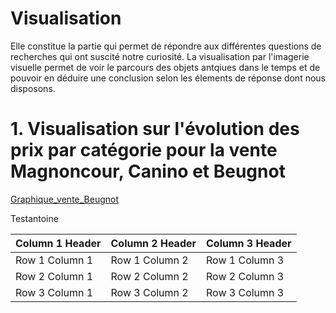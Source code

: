 # Visualisation
Elle constitue la partie qui permet de répondre aux différentes questions de recherches qui ont suscité notre curiosité. La visualisation par l'imagerie visuelle permet de voir le parcours des objets antqiues dans le temps et de pouvoir en déduire une conclusion selon les élements de réponse dont nous disposons.

# 1. Visualisation sur l'évolution des prix par catégorie pour la vente Magnoncour, Canino et Beugnot

[Graphique_vente_Beugnot](https://public.flourish.studio/visualisation/6068274/)
<div class="flourish-embed flourish-chart" data-src="visualisation/6068274"><script src="https://public.flourish.studio/resources/embed.js"></script></div>

Testantoine

| Column 1 Header | Column 2 Header | Column 3 Header |
| --------------- | --------------- | --------------- |
| Row 1 Column 1 | Row 1 Column 2 | Row 1 Column 3 |
| Row 2 Column 1 | Row 2 Column 2 | Row 2 Column 3 |
| Row 3 Column 1 | Row 3 Column 2 | Row 3 Column 3 |
